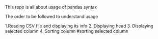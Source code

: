 This repo is all about usage of pandas syntax

The order to be followed to understand usage

1.Reading CSV file and displaying its info
2. Displaying head 
3. Displaying selected column
4. Sorting column #sorting selected column

